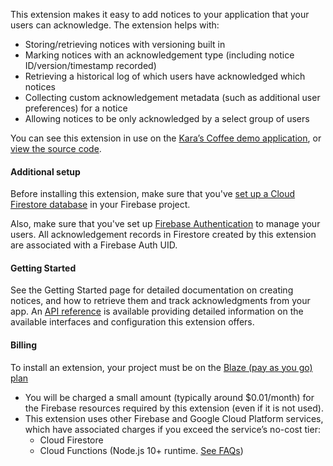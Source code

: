 This extension makes it easy to add notices to your application that your users can acknowledge. The extension helps with:

- Storing/retrieving notices with versioning built in
- Marking notices with an acknowledgement type (including notice ID/version/timestamp recorded)
- Retrieving a historical log of which users have acknowledged which notices
- Collecting custom acknowledgement metadata (such as additional user preferences) for a notice 
- Allowing notices to be only acknowledged by a select group of users

You can see this extension in use on the [Kara’s Coffee demo application](https://karas-coffee.web.app/), or [view the source code](https://github.com/FirebaseExtended/karas-coffee).

#### Additional setup

Before installing this extension, make sure that you've [set up a Cloud Firestore database](https://firebase.google.com/docs/firestore/quickstart) in your Firebase project.

Also, make sure that you've set up [Firebase Authentication](https://firebase.google.com/docs/auth) to manage your users. All acknowledgement records in Firestore created by this extension are associated with a Firebase Auth UID. 

#### Getting Started

See the Getting Started page for detailed documentation on creating notices, and how to retrieve them and track acknowledgments from your app. An [API reference](REFERENCE.md) is available providing detailed information on the available interfaces and configuration this extension offers.

#### Billing

To install an extension, your project must be on the [Blaze (pay as you go) plan](https://firebase.google.com/pricing)

- You will be charged a small amount (typically around $0.01/month) for the Firebase resources required by this extension (even if it is not used).
- This extension uses other Firebase and Google Cloud Platform services, which have associated charges if you exceed the service’s no-cost tier:
  - Cloud Firestore
  - Cloud Functions (Node.js 10+ runtime. [See FAQs](https://firebase.google.com/support/faq#extensions-pricing))
